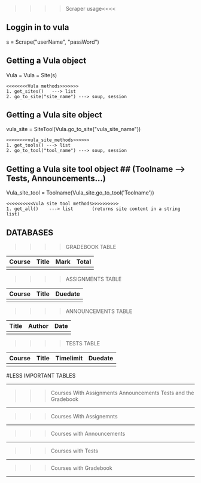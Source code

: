 
>>>>Scraper usage<<<<

## Loggin in to vula ##
s = Scrape("userName", "passWord")

## Getting a Vula object ##
Vula = Vula = Site(s)
    
    <<<<<<<<Vula methods>>>>>>>
    1. get_sites()   ---> list
    2. go_to_site("site_name") ---> soup, session

## Getting a Vula site object ##
vula_site = SiteTool(Vula.go_to_site("vula_site_name"))

    <<<<<<<<vula_site_methods>>>>>>
    1. get_tools() ---> list
    2. go_to_tool("tool_name") ---> soup, session
## Getting a Vula site tool object ## (Toolname --> Tests, Announcements...)
Vula_site_tool = Toolname(Vula_site.go_to_tool('Toolname'))

    <<<<<<<<<<Vula site tool methods>>>>>>>>>>
    1. get_all()    ---> list       (returns site content in a string list)


## DATABASES ##

                           
                         
>>>> GRADEBOOK TABLE

|Course | Title | Mark | Total |
|-------|-------|------|-------|
|       |       |      |       |
                            
                            
>>>> ASSIGNMENTS TABLE      

| Course | Title | Duedate |
|--------|-------|---------|
|        |       |         |

                            
>>>> ANNOUNCEMENTS TABLE   

| Title | Author | Date |
|-------|--------|------|
|       |        |      |

                     
>>>> TESTS TABLE      

| Course | Title | Timelimit | Duedate|
|--------|-------|-----------|--------|
|        |       |           |        |
                      
#LESS IMPORTANT TABLES

-------------------------------------------------------------------------------
>>> Courses With Assignments Announcements Tests and the Gradebook
-------------------------------------------------------------------------------
>>> Courses With Assignemnts
-------------------------------------------------------------------------------
>>> Courses with Announcements
-------------------------------------------------------------------------------
>>> Courses with Tests
-------------------------------------------------------------------------------
>>> Courses with Gradebook
-------------------------------------------------------------------------------
